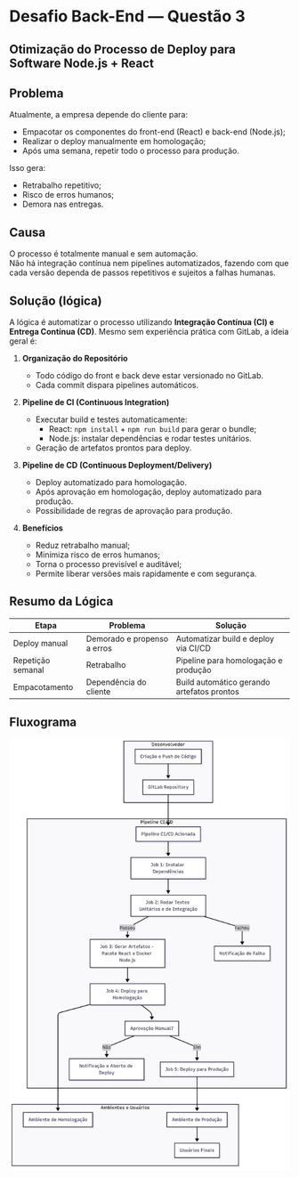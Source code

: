 # Desafio Back-End — Questão 3

## Otimização do Processo de Deploy para Software Node.js + React

## Problema
Atualmente, a empresa depende do cliente para:
- Empacotar os componentes do front-end (React) e back-end (Node.js);
- Realizar o deploy manualmente em homologação;
- Após uma semana, repetir todo o processo para produção.

Isso gera:
- Retrabalho repetitivo;
- Risco de erros humanos;
- Demora nas entregas.

## Causa
O processo é totalmente manual e sem automação.  
Não há integração contínua nem pipelines automatizados, fazendo com que cada versão dependa de passos repetitivos e sujeitos a falhas humanas.

## Solução (lógica)
A lógica é automatizar o processo utilizando **Integração Contínua (CI) e Entrega Contínua (CD)**. Mesmo sem experiência prática com GitLab, a ideia geral é:

1. **Organização do Repositório**
   - Todo código do front e back deve estar versionado no GitLab.
   - Cada commit dispara pipelines automáticos.

2. **Pipeline de CI (Continuous Integration)**
   - Executar build e testes automaticamente:
     - React: `npm install` + `npm run build` para gerar o bundle;
     - Node.js: instalar dependências e rodar testes unitários.
   - Geração de artefatos prontos para deploy.

3. **Pipeline de CD (Continuous Deployment/Delivery)**
   - Deploy automatizado para homologação.
   - Após aprovação em homologação, deploy automatizado para produção.
   - Possibilidade de regras de aprovação para produção.

4. **Benefícios**
   - Reduz retrabalho manual;
   - Minimiza risco de erros humanos;
   - Torna o processo previsível e auditável;
   - Permite liberar versões mais rapidamente e com segurança.

## Resumo da Lógica
| Etapa          | Problema           | Solução                               |
|----------------|------------------|---------------------------------------|
| Deploy manual  | Demorado e propenso a erros | Automatizar build e deploy via CI/CD |
| Repetição semanal | Retrabalho | Pipeline para homologação e produção |
| Empacotamento | Dependência do cliente | Build automático gerando artefatos prontos |

## Fluxograma

![MER - Diagrama criadno no mermaid 'https://www.mermaidchart.com/' ](../assets/fluxograma-de-funcionamento.png)